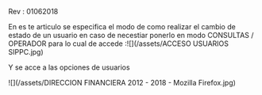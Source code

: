Rev : 01062018

En es te articulo se especifica el modo de como realizar el cambio de estado de un usuario en caso de necestiar ponerlo en modo CONSULTAS / OPERADOR para lo cual de accede :![](/assets/ACCESO USUARIOS SIPPC.jpg)

Y se acce a las opciones de usuarios 

![](/assets/DIRECCION FINANCIERA 2012 - 2018 - Mozilla Firefox.jpg)

